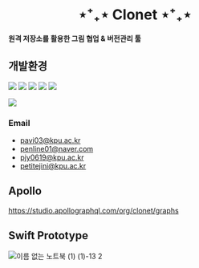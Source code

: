 <div align='center' ><h1> ⋆⁺₊⋆ Clonet ⋆⁺₊⋆ </h1> </div>
            
<h4> 원격 저장소를 활용한 그림 협업 & 버전관리 툴</h4>

## 개발환경
<img src="https://img.shields.io/badge/Swift-F05138?style=flat-square&logo=Swift&logoColor=white"/> <img src="https://img.shields.io/badge/JavaScript-F7DF1E?style=flat-square&logo=JavaScript&logoColor=white"/> <img src="https://img.shields.io/badge/Docker-2496ED?style=flat-square&logo=Docker&logoColor=white"/> 
<img src="https://img.shields.io/badge/Node.JS-339933?style=flat-square&logo=Node.JS&logoColor=white"/> <img src="https://img.shields.io/badge/Amazon AWS-232F3E?style=flat-square&logo=Amazon AWS&logoColor=white"/>

<img src="https://img.shields.io/badge/Github-181717?style=flat-square&logo=Github&logoColor=white"/>

### Email
* pavi03@kpu.ac.kr
* penline01@naver.com
* pjy0619@kpu.ac.kr
* petitejini@kpu.ac.kr

## Apollo
https://studio.apollographql.com/org/clonet/graphs

## Swift Prototype
![이름 없는 노트북 (1) (1)-13 2](https://user-images.githubusercontent.com/79956705/152506189-ad6484e2-e19c-4a53-8710-5230461b6c7b.jpg)
